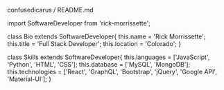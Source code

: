 confusedicarus / README.md


import SoftwareDeveloper from 'rick-morrissette';

class Bio extends SoftwareDeveloper{
  this.name         = 'Rick Morrissette';
  this.title        = 'Full Stack Developer';
  this.location     = 'Colorado';
}

class Skills extends SoftwareDeveloper{
  this.languages    = ['JavaScript', 'Python', 'HTML', 'CSS'];
  this.database     = ['MySQL', 'MongoDB'];
  this.technologies = ['React', 'GraphQL', 'Bootstrap', 'jQuery', 'Google API', 'Material-UI'];
 }
